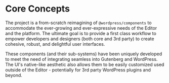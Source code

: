 # Core Concepts

The project is a from-scratch reimagining of `@wordpress/components` to accommodate the ever-growing and ever-expressive needs of the Editor and the platform. The ultimate goal is to provide a first class workflow to empower developers and designers (both core and 3rd party) to create cohesive, robust, and delightful user interfaces.

These components (and their sub-systems) have been uniquely developed to meet the need of integrating seamless into Gutenberg and WordPress. The UI's native-like aesthetic also allows them to be easily customized used outside of the Editor - potentially for 3rd party WordPress plugins and beyond.

